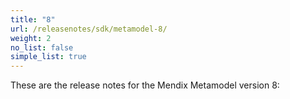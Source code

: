 ```yaml
---
title: "8"
url: /releasenotes/sdk/metamodel-8/
weight: 2
no_list: false
simple_list: true
---
```


These are the release notes for the Mendix Metamodel version 8:
